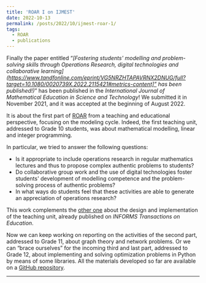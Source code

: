 ```yaml
---
title: 'ROAR I on IJMEST'
date: 2022-10-13
permalink: /posts/2022/10/ijmest-roar-1/
tags:
  - ROAR
  - publications
---
```


Finally the paper entitled “*[Fostering students' modelling and problem-solving skills through Operations Research, digital technologies and collaborative learning](https://www.tandfonline.com/eprint/VG5NRZHTAPAVRNX2DNUG/full?target=10.1080/0020739X.2022.2115421#metrics-content]” has been published!)*” has been published in the *International Journal of Mathematical Education in Science and Technology*! We submitted it in November 2021, and it was accepted at the beginning of August 2022.

It is about the first part of [ROAR](https://sites.google.com/view/progettoroar/home) from a teaching and educational perspective, focusing on the modeling cycle. Indeed, the first teaching unit, addressed to Grade 10 students, was about mathematical modelling, linear and integer programming.

In particular, we tried to answer the following questions:
- Is it appropriate to include operations research in regular mathematics lectures and thus to propose complex authentic problems to students?
- Do collaborative group work and the use of digital technologies foster students' development of modelling competence and the problem-solving process of authentic problems?
- In what ways do students feel that these activities are able to generate an appreciation of operations research?

This work complements the [other one](https://pubsonline.informs.org/doi/abs/10.1287/ited.2022.0271) about the design and implementation of the teaching unit, already published on *INFORMS Transactions on Education*.

Now we can keep working on reporting on the activities of the second part, addressed to Grade 11, about graph theory and network problems. Or we can “brace ourselves” for the incoming third and last part, addressed to Grade 12, about implementing and solving optimization problems in Python by means of some libraries. All the materials developed so far are available on a [GitHub repository](https://github.com/aliceraffaele/ROAR).

------
